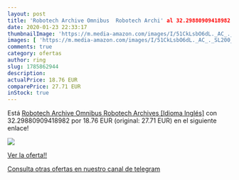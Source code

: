 ```yaml
---
layout: post
title: 'Robotech Archive Omnibus  Robotech Archi' al 32.29880909418982 % de descuento
date: 2020-01-23 22:33:17
thumbnailImage: 'https://m.media-amazon.com/images/I/51CkLsbO6dL._AC_._SL200_.jpg'
images: [ 'https://m.media-amazon.com/images/I/51CkLsbO6dL._AC_._SL200_.jpg' ]
comments: true
category: ofertas
author: ring
slug: 1785862944
description:
actualPrice: 18.76 EUR
comparePrice: 27.71 EUR
inStock: true
---
```


Está [Robotech Archive Omnibus  Robotech Archives  [Idioma Inglés]](https://www.amazon.com/dp/1785862944/?tag=redken08-20) con 32.29880909418982 por 18.76 EUR (original: 27.71 EUR) en el siguiente enlace!

[![](https://m.media-amazon.com/images/I/51CkLsbO6dL._AC_._SL200_.jpg)](https://www.amazon.com/dp/1785862944/?tag=redken08-20)

[Ver la oferta!!](https://www.amazon.com/dp/1785862944/?tag=redken08-20)

[Consulta otras ofertas en nuestro canal de telegram](https://t.me/s/ofertas25)
